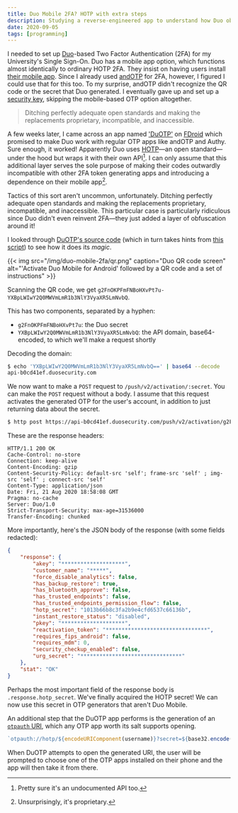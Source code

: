 ```yaml
---
title: Duo Mobile 2FA? HOTP with extra steps
description: Studying a reverse-engineered app to understand how Duo obfuscates HOTP to artificially introduce incompatibility.
date: 2020-09-05
tags: [programming]
---
```


I needed to set up [Duo](https://duo.com)-based Two Factor Authentication (2FA) for my University's Single Sign-On. Duo has a mobile app option, which functions almost identically to ordinary HOTP 2FA. They insist on having users install [their mobile app](https://guide.duo.com/android). Since I already used [andOTP](https://github.com/andOTP/andOTP) for 2FA, however, I figured I could use that for this too. To my surprise, andOTP didn't recognize the QR code or the secret that Duo generated. I eventually gave up and set up a [security key](https://en.wikipedia.org/wiki/Universal_2nd_Factor), skipping the mobile-based OTP option altogether.

> Ditching perfectly adequate open standards and making the replacements proprietary, incompatible, and inaccessible.

A few weeks later, I came across an app named ['DuOTP'](https://f-droid.org/en/packages/net.scintill.duotp) on [FDroid](https://f-droid.org) which promised to make Duo work with regular OTP apps like andOTP and Authy. Sure enough, it worked! Apparently Duo uses [HOTP](https://en.wikipedia.org/wiki/HMAC-based_One-time_Password_algorithm)—an open standard—under the hood but wraps it with their own API[^1]. I can only assume that this additional layer serves the sole purpose of making their codes outwardly incompatible with other 2FA token generating apps and introducing a dependence on their mobile app[^2].

[^1]: Pretty sure it's an undocumented API too.
[^2]: Unsurprisingly, it's proprietary.

Tactics of this sort aren't uncommon, unfortunately. Ditching perfectly adequate open standards and making the replacements proprietary, incompatible, and inaccessible. This particular case is particularly ridiculous since Duo didn't even reinvent 2FA—they just added a layer of obfuscation around it!

I looked through [DuOTP's source code](https://github.com/scintill/DuOTP-android) (which in turn takes hints from [this script](https://github.com/revalo/duo-bypass)) to see how it does its *magic*.

{{< img src="/img/duo-mobile-2fa/qr.png" caption="Duo QR code screen" alt="'Activate Duo Mobile for Android' followed by a QR code and a set of instructions" >}}

Scanning the QR code, we get `g2FnOKPFmFNBoHXvPt7u-YXBpLWIwY2Q0MWVmLmR1b3NlY3VyaXR5LmNvbQ`.

This has two components, separated by a hyphen:

-   `g2FnOKPFmFNBoHXvPt7u`: the Duo secret
-   `YXBpLWIwY2Q0MWVmLmR1b3NlY3VyaXR5LmNvbQ`: the API domain, base64-encoded, to which we'll make a request shortly

Decoding the domain:

```sh
$ echo 'YXBpLWIwY2Q0MWVmLmR1b3NlY3VyaXR5LmNvbQ==' | base64 --decode
api-b0cd41ef.duosecurity.com
```

We now want to make a `POST` request to `/push/v2/activation/:secret`. You can make the `POST` request without a body. I assume that this request activates the generated OTP for the user's account, in addition to just returning data about the secret.

```sh
$ http post https://api-b0cd41ef.duosecurity.com/push/v2/activation/g2FnOKPFmFNBoHXvPt7u
```

These are the response headers:

```http
HTTP/1.1 200 OK
Cache-Control: no-store
Connection: keep-alive
Content-Encoding: gzip
Content-Security-Policy: default-src 'self'; frame-src 'self' ; img-src 'self' ; connect-src 'self'
Content-Type: application/json
Date: Fri, 21 Aug 2020 18:58:08 GMT
Pragma: no-cache
Server: Duo/1.0
Strict-Transport-Security: max-age=31536000
Transfer-Encoding: chunked
```

More importantly, here's the JSON body of the response (with some fields redacted):

```json
{
    "response": {
        "akey": "********************",
        "customer_name": "*****",
        "force_disable_analytics": false,
        "has_backup_restore": true,
        "has_bluetooth_approve": false,
        "has_trusted_endpoints": false,
        "has_trusted_endpoints_permission_flow": false,
        "hotp_secret": "1013b66b8c3fa2b9e4cfd6537c66136b",
        "instant_restore_status": "disabled",
        "pkey": "********************",
        "reactivation_token": "********************************",
        "requires_fips_android": false,
        "requires_mdm": 0,
        "security_checkup_enabled": false,
        "urg_secret": "********************************"
    },
    "stat": "OK"
}
```

Perhaps the most important field of the response body is `.response.hotp_secret`. We've finally acquired the HOTP secret! We can now use this secret in OTP generators that aren't Duo Mobile.

An additional step that the DuOTP app performs is the generation of an [`otpauth` URI](https://github.com/google/google-authenticator/wiki/Key-Uri-Format), which any OTP app worth its salt supports opening.

```js
`otpauth://hotp/${encodeURIComponent(username)}?secret=${base32.encode(hotpSecret)}&issuer=${encodeURIComponent(customerName)}&counter=0`
```

When DuOTP attempts to open the generated URI, the user will be prompted to choose one of the OTP apps installed on their phone and the app will then take it from there.
